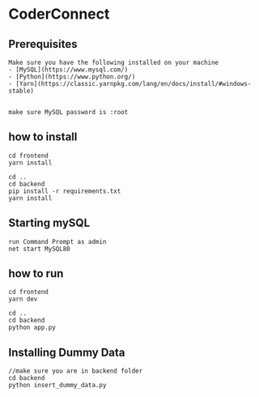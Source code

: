 # CoderConnect

## Prerequisites
```
Make sure you have the following installed on your machine
- [MySQL](https://www.mysql.com/)
- [Python](https://www.python.org/) 
- [Yarn](https://classic.yarnpkg.com/lang/en/docs/install/#windows-stable)


make sure MySQL password is :root
```

## how to install
```
cd frontend
yarn install

cd .. 
cd backend 
pip install -r requirements.txt
yarn install
```

## Starting mySQL
```
run Command Prompt as admin
net start MySQL80
```

## how to run
```
cd frontend 
yarn dev

cd .. 
cd backend
python app.py
```

## Installing Dummy Data
```
//make sure you are in backend folder
cd backend
python insert_dummy_data.py
```

